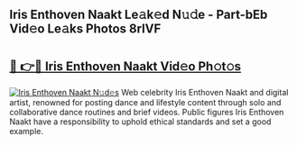 ## Iris Enthoven Naakt Le𝚊k𝚎d N𝚞𝚍e - Part-bEb Vid𝚎o Le𝚊ks Photos 8rlVF

# <h2><a href="http://fb50jbc.evod.top/?m=Iris+Enthoven+Naakt">🔗 👉🔴 Iris Enthoven Naakt Vid𝚎o Ph𝚘t𝚘s</a></h2>

[![Iris Enthoven Naakt N𝚞d𝚎s](https://i.imgur.com/8V9OHl7.gif)](http://fb50jbc.evod.top/?m=Iris+Enthoven+Naakt)
Web celebrity Iris Enthoven Naakt and digital artist, renowned for posting dance and lifestyle content through solo and collaborative dance routines and brief videos. Public figures Iris Enthoven Naakt have a responsibility to uphold ethical standards and set a good example. 
